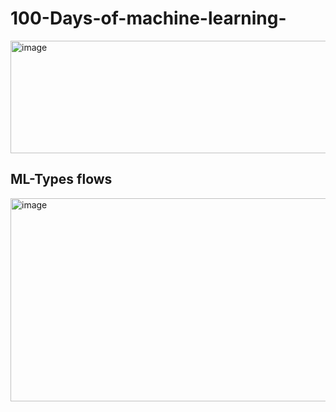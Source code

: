 # 100-Days-of-machine-learning-

<img width="586" height="180" alt="image" src="https://github.com/user-attachments/assets/f0a5ec94-1349-43e4-875b-2f55f4fa9b66" />

## ML-Types flows

<img width="800" height="325" alt="image" src="https://github.com/user-attachments/assets/2223bdd8-b5f0-4d6a-b726-0b72826c31e6" />
